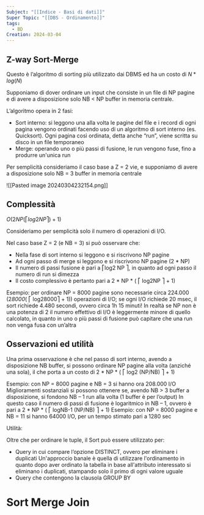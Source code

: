 ```yaml
---
Subject: "[[Indice - Basi di dati]]"
Super Topic: "[[DBS - Ordinamento]]"
tags:
  - BD
Creation: 2024-03-04
---
```

## Z-way Sort-Merge

Questo è l’algoritmo di sorting più utilizzato dai DBMS ed ha un costo di $N*log(N)$

Supponiamo di dover ordinare un input che consiste in un file di NP pagine e di avere a disposizione solo NB < NP buffer in memoria centrale.


 L’algoritmo opera in 2 fasi: 
 -  Sort interno: si leggono una alla volta le pagine del file e i record di ogni pagina vengono ordinati facendo uso di un algoritmo di sort interno (es. Quicksort). Ogni pagina così ordinata, detta anche “run”, viene scritta su disco in un file temporaneo 
 - Merge: operando uno o più passi di fusione, le run vengono fuse, fino a produrre un'unica run

Per semplicità consideriamo il caso base a Z = 2 vie, e supponiamo di avere a disposizione solo NB = 3 buffer in memoria centrale

![[Pasted image 20240304232154.png]]

## Complessità

$O(2NP(⎡ log2NP ⎤)+1)$

 Consideriamo per semplicità solo il numero di operazioni di I/O.
 
 Nel caso base Z = 2 (e NB = 3) si può osservare che: 
- Nella fase di sort interno si leggono e si riscrivono NP pagine 
- Ad ogni passo di merge si leggono e si riscrivono NP pagine (2 * NP) 
- Il numero di passi fusione è pari a ⎡log2 NP ⎤, in quanto ad ogni passo il numero di run si dimezza
- Il costo complessivo è pertanto pari a 2 * NP * ( ⎡ log2NP ⎤ + 1)


Esempio: 
	per ordinare NP = 8000 pagine sono necessarie circa 224.000 (2*8000*( ⎡ log28000⎤ + 1)) operazioni di I/O; 
	se ogni I/O richiede 20 msec, il sort richiede 4.480 secondi, ovvero circa 1h 15 minuti! 
	In realtà se NP non è una potenza di 2 il numero effettivo di I/O è leggermente minore di quello calcolato, in quanto in uno o più passi di fusione può capitare che una run non venga fusa con un’altra


## Osservazioni ed utilità

Una prima osservazione è che nel passo di sort interno, avendo a disposizione NB buffer, si possono ordinare NP pagine alla volta (anziché una sola), il che porta a un costo di 2 * NP * ( ⎡ log2 (NP/NB) ⎤ + 1) 

Esempio: 
	con NP = 8000 pagine e NB = 3 si hanno ora 208.000 I/O 
	Miglioramenti sostanziali si possono ottenere se, avendo NB > 3 buffer a disposizione, si fondono NB – 1 run alla volta (1 buffer è per l’output) 
	In questo caso il numero di passi di fusione è logaritmico in NB – 1, ovvero è pari a 2 * NP * ( ⎡ logNB-1 (NP/NB) ⎤ + 1) 
	Esempio: con NP = 8000 pagine e NB = 11 si hanno 64000 I/O, per un tempo stimato pari a 1280 sec

Utilità:

Oltre che per ordinare le tuple, il Sort può essere utilizzato per:
- Query in cui compare l’opzione DISTINCT, ovvero per eliminare i duplicati 
	Un'approccio banale è quella di utilizzare l'ordinamento in quanto dopo aver ordinato la tabella in base all'attributo interessato si eliminano i duplicati, stampando solo il primo di ogni valore uguale
- Query che contengono la clausola GROUP BY
	

# Sort Merge Join